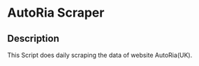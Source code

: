 # AutoRia Scraper
## Description
This Script does daily scraping the data of website AutoRia(UK).


